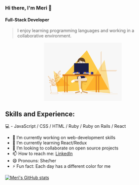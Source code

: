 ### Hi there, I'm Meri 👋 
#### Full-Stack Developer  
> I enjoy learning programming languages and working in a collaborative environment. 

<img src="https://github.com/Meri-MG/Meri-MG/blob/main/code.gif" width="800" style ="display: block; margin-left: auto;
  margin-right: auto; width: 50%">



## Skills and Experience:
💻 - JavaScript / CSS / HTML / Ruby / Ruby on Rails / React


- 🔭 I’m currently working on web-development skills
- 🌱 I’m currently learning React/Redux
- 👯 I’m looking to collaborate on open source projects
- 📫 How to reach me: [LinkedIn](https://www.linkedin.com/in/meri-gogichashvili/)
- 😄 Pronouns: She/her
- ⚡ Fun fact: Each day has a different color for me 

[![Meri's GitHub stats](https://github-readme-stats.vercel.app/api?username=Meri-MG)](https://github.com/anuraghazra/github-readme-stats)

